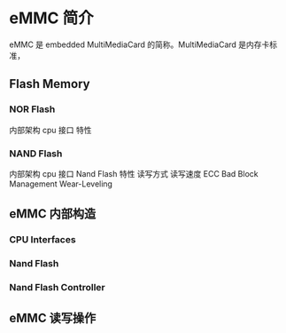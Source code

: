 # eMMC 简介

eMMC 是 embedded MultiMediaCard 的简称。MultiMediaCard 是内存卡标准，

## Flash Memory
### NOR Flash

内部架构
cpu 接口
特性

### NAND Flash
内部架构
cpu 接口
Nand Flash 特性
  读写方式
  读写速度
  ECC
  Bad Block Management
  Wear-Leveling

## eMMC 内部构造
### CPU Interfaces
### Nand Flash


### Nand Flash Controller


## eMMC 读写操作